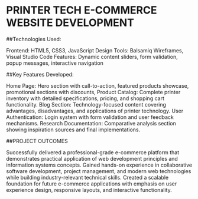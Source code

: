 # PRINTER TECH E-COMMERCE WEBSITE DEVELOPMENT

##Technologies Used:

Frontend: HTML5, CSS3, JavaScript
Design Tools: Balsamiq Wireframes, Visual Studio Code
Features: Dynamic content sliders, form validation, popup messages, interactive navigation

##Key Features Developed:

Home Page: Hero section with call-to-action, featured products showcase, promotional sections with discounts,
Product Catalog: Complete printer inventory with detailed specifications, pricing, and shopping cart functionality.
Blog Section: Technology-focused content covering advantages, disadvantages, and applications of printer technology.
User Authentication: Login system with form validation and user feedback mechanisms.
Research Documentation: Comparative analysis section showing inspiration sources and final implementations.

##PROJECT OUTCOMES

Successfully delivered a professional-grade e-commerce platform that demonstrates practical application of web development principles and information systems concepts.
Gained hands-on experience in collaborative software development, project management, and modern web technologies while building industry-relevant technical skills.
Created a scalable foundation for future e-commerce applications with emphasis on user experience design, responsive layouts, and interactive functionality.
